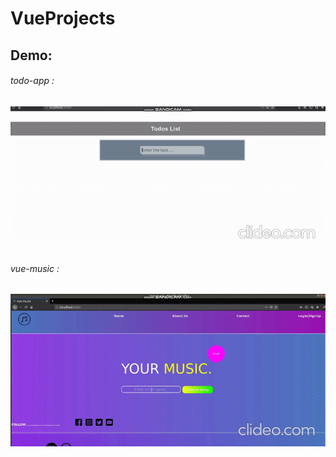 # VueProjects
## Demo:

###### todo-app :
![Todo App Demo](demo/todolist.gif)

###### vue-music :
![Vue Music Demo](demo/vue-music.gif)

